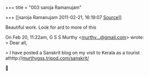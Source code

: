 +++
title = "003 saroja Ramanujam"

+++
[[saroja Ramanujam	2011-02-21, 16:19:07 [Source](https://groups.google.com/g/samskrita/c/avIwpugwAK0)]]



Beautiful work. Look for ard to more of this  

  
On Feb 20, 11:22am, G S S Murthy \<[murthy...@gmail.com]()\> wrote:  
\> Dear all,  

\> I have posted a Sanskrit blog on my visit to Kerala as a tourist athttp://[murthygss.tripod.com/sanskrit/](http://murthygss.tripod.com/sanskrit/)  



